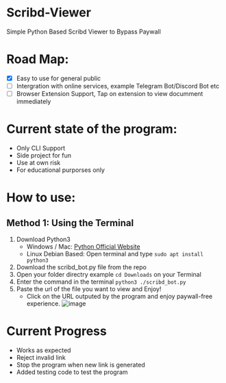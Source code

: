 # Scribd-Viewer
Simple Python Based Scribd Viewer to Bypass Paywall

# Road Map:
- [x] Easy to use for general public
- [ ] Intergration with online services, example Telegram Bot/Discord Bot etc
- [ ] Browser Extension Support, Tap on extension to view documment immediately

# Current state of the program:
- Only CLI Support
- Side project for fun
- Use at own risk
- For educational purporses only

# How to use:
## Method 1: Using the Terminal
1. Download Python3
   - Windows / Mac: [Python Official Website](https://www.python.org/downloads/)
   - Linux Debian Based: Open terminal and type `sudo apt install python3`
2. Download the scribd_bot.py file from the repo
3. Open your folder directry example `cd Downloads` on your Terminal
4. Enter the command in the terminal `python3 ./scribd_bot.py`
5. Paste the url of the file you want to view and Enjoy!
   - Click on the URL outputed by the program and enjoy paywall-free experience.
   ![image](https://github.com/user-attachments/assets/160c9df0-8532-4c68-bd9e-8c2f88348cf8)

# Current Progress
- Works as expected
- Reject invalid link
- Stop the program when new link is generated
- Added testing code to test the program